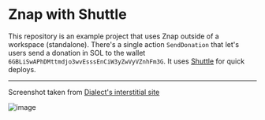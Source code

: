 # Znap with Shuttle

This repository is an example project that uses Znap outside of a workspace (standalone). There's a single action `SendDonation` that let's users send a donation in SOL to the wallet `6GBLiSwAPhDMttmdjo3wvEsssEnCiW3yZwVyVZnhFm3G`. It uses [Shuttle](https://www.shuttle.rs/) for quick deploys.

---

Screenshot taken from [Dialect's interstitial site](https://dial.to/)

![image](https://github.com/heavy-duty/znap-standalone-shuttle/assets/7496781/ab2a65f9-8959-4078-a2ef-93919d9ecb26)
